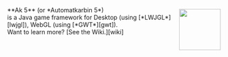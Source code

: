 <img src="https://github.com/pwnedary/ak5/raw/master/logo.png" align="right" hspace="10" vspace="6" width="96px" />
**Ak 5** (or *Automatkarbin 5*)<br />
is a Java game framework for Desktop (using [*LWJGL*][lwjgl]), WebGL (using [*GWT*][gwt]).<br />
Want to learn more? [See the Wiki.][wiki]

[lwjgl]: http://lwjgl.org/
[gwt]: http://gwtproject.org/
[wiki]: https://github.com/pwnedary/ak5/wiki
